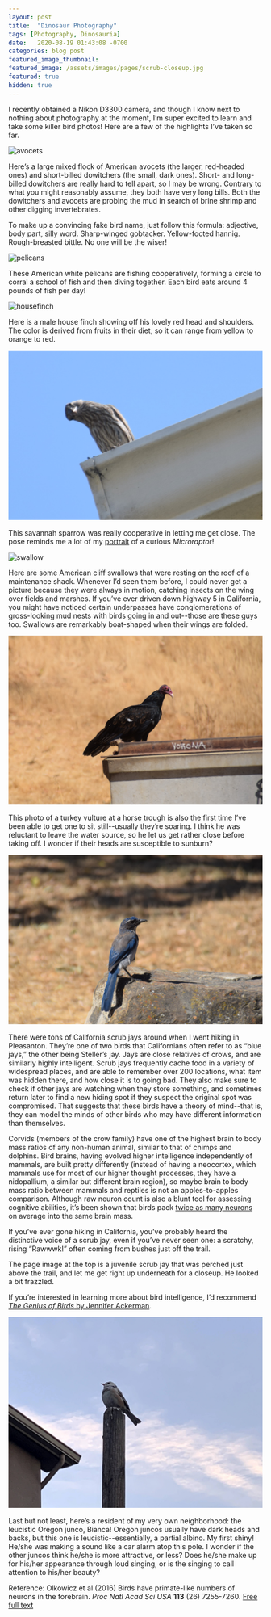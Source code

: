 ```yaml
---
layout: post
title:  "Dinosaur Photography"
tags: [Photography, Dinosauria]
date:   2020-08-19 01:43:08 -0700
categories: blog post
featured_image_thumbnail:
featured_image: /assets/images/pages/scrub-closeup.jpg
featured: true
hidden: true
---
```


I recently obtained a Nikon D3300 camera, and though I know next to nothing about photography at the moment, I’m super excited to learn and take some killer bird photos!  Here are a few of the highlights I’ve taken so far.

![avocets](/assets/images/posts/avocets.jpg)

Here’s a large mixed flock of American avocets (the larger, red-headed ones) and short-billed dowitchers (the small, dark ones).  Short- and long-billed dowitchers are really hard to tell apart, so I may be wrong.  Contrary to what you might reasonably assume, they both have very long bills.  Both the dowitchers and avocets are probing the mud in search of brine shrimp and other digging invertebrates.

To make up a convincing fake bird name, just follow this formula: adjective, body part, silly word.  Sharp-winged gobtacker.  Yellow-footed hannig.  Rough-breasted bittle.  No one will be the wiser!

![pelicans](/assets/images/posts/pelican-circle.jpg)

These American white pelicans are fishing cooperatively, forming a circle to corral a school of fish and then diving together.  Each bird eats around 4 pounds of fish per day!

![housefinch](/assets/images/posts/finch-2.jpg)

Here is a male house finch showing off his lovely red head and shoulders.  The color is derived from fruits in their diet, so it can range from yellow to orange to red.

![sparrow](/assets/images/posts/curious-sparrow.jpg)

This savannah sparrow was really cooperative in letting me get close.  The pose reminds me a lot of my [portrait](https://obscuredinosaurfacts.com/blog/post/2020/05/23/mayart.html) of a curious *Microraptor*!

![swallow](/assets/images/posts/cliff-swallows.jpg)

Here are some American cliff swallows that were resting on the roof of a maintenance shack.  Whenever I’d seen them before, I could never get a picture because they were always in motion, catching insects on the wing over fields and marshes.  If you’ve ever driven down highway 5 in California, you might have noticed certain underpasses have conglomerations of gross-looking mud nests with birds going in and out--those are these guys too.  Swallows are remarkably boat-shaped when their wings are folded.

![turkey vulture](/assets/images/posts/vulture2.jpg)

This photo of a turkey vulture at a horse trough is also the first time I’ve been able to get one to sit still--usually they’re soaring.  I think he was reluctant to leave the water source, so he let us get rather close before taking off.  I wonder if their heads are susceptible to sunburn?

![scrub jay](/assets/images/posts/scrub1.jpg)

There were tons of California scrub jays around when I went hiking in Pleasanton.  They’re one of two birds that Californians often refer to as “blue jays,” the other being Steller’s jay.  Jays are close relatives of crows, and are similarly highly intelligent.  Scrub jays frequently cache food in a variety of widespread places, and are able to remember over 200 locations, what item was hidden there, and how close it is to going bad.  They also make sure to check if other jays are watching when they store something, and sometimes return later to find a new hiding spot if they suspect the original spot was compromised.  That suggests that these birds have a theory of mind--that is, they can model the minds of other birds who may have different information than themselves.

Corvids (members of the crow family) have one of the highest brain to body mass ratios of any non-human animal, similar to that of chimps and dolphins.  Bird brains, having evolved higher intelligence independently of mammals, are built pretty differently (instead of having a neocortex, which mammals use for most of our higher thought processes, they have a nidopallium, a similar but different brain region), so maybe brain to body mass ratio between mammals and reptiles is not an apples-to-apples comparison.  Although raw neuron count is also a blunt tool for assessing cognitive abilities, it’s been shown that birds pack [twice as many neurons](https://www.pnas.org/content/113/26/7255) on average into the same brain mass.

If you’ve ever gone hiking in California, you’ve probably heard the distinctive voice of a scrub jay, even if you’ve never seen one: a scratchy, rising “Rawwwk!” often coming from bushes just off the trail.

The page image at the top is a juvenile scrub jay that was perched just above the trail, and let me get right up underneath for a closeup.  He looked a bit frazzled.

If you’re interested in learning more about bird intelligence, I’d recommend [*The Genius of Birds* by Jennifer Ackerman](https://www.amazon.com/Genius-Birds-Jennifer-Ackerman/dp/0399563121).

![bianca](/assets/images/posts/bianca.jpg)

Last but not least, here’s a resident of my very own neighborhood: the leucistic Oregon junco, Bianca!  Oregon juncos usually have dark heads and backs, but this one is leucistic--essentially, a partial albino.  My first shiny!  He/she was making a sound like a car alarm atop this pole.  I wonder if the other juncos think he/she is more attractive, or less?  Does he/she make up for his/her appearance through loud singing, or is the singing to call attention to his/her beauty?

Reference: Olkowicz et al (2016) Birds have primate-like numbers of neurons in the forebrain. *Proc Natl Acad Sci USA* **113** (26) 7255-7260. [Free full text](https://www.pnas.org/content/113/26/7255) 